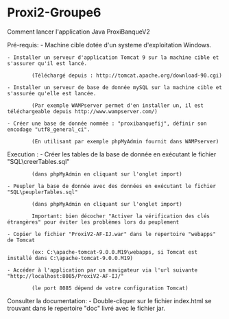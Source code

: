 # Proxi2-Groupe6
Comment lancer l'application Java ProxiBanqueV2

Pré-requis:
	- Machine cible dotée d'un systeme d'exploitation Windows.
		
	- Installer un serveur d'application Tomcat 9 sur la machine cible et s'assurer qu'il est lancé.

		    (Téléchargé depuis : http://tomcat.apache.org/download-90.cgi)
			
	- Installer un serveur de base de donnée mySQL sur la machine cible et s'assurée qu'elle est lancée.
		
			(Par exemple WAMPserver permet d'en installer un, il est téléchargeable depuis http://www.wampserver.com/)
			
	- Créer une base de donnée nommée : "proxibanquefij", définir son encodage "utf8_general_ci".
		
			(En utilisant par exemple phpMyAdmin fournit dans WAMPserver)
Execution :
	- Créer les tables de la base de donnée en exécutant le fichier "SQL\creerTables.sql"
		
			(dans phpMyAdmin en cliquant sur l'onglet import)
			
	- Peupler la base de donnée avec des données en exécutant le fichier "SQL\peuplerTables.sql"
		
			(dans phpMyAdmin en cliquant sur l'onglet import)
			
			Important: bien décocher "Activer la vérification des clés étrangères" pour éviter les problèmes lors du peuplement
			
	- Copier le fichier "ProxiV2-AF-IJ.war" dans le repertoire "webapps" de Tomcat
		
			(ex: C:\apache-tomcat-9.0.0.M19\webapps, si Tomcat est installé dans C:\apache-tomcat-9.0.0.M19)
			
	- Accéder à l'application par un navigateur via l'url suivante "http://localhost:8085/ProxiV2-AF-IJ/"
		
			(le port 8085 dépend de votre configuration Tomcat)

Consulter la documentation: 
	- Double-cliquer sur le fichier index.html se trouvant dans le repertoire "doc" livré avec le fichier jar.
